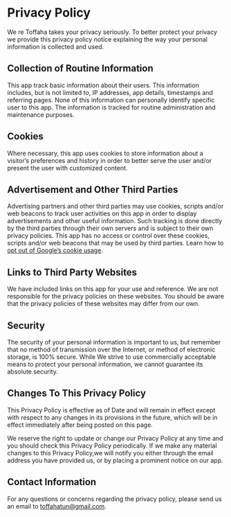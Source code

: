 # Privacy Policy

We re Toffaha takes your privacy seriously. To better protect your privacy we provide this privacy policy notice explaining the way your personal information is collected and used.


## Collection of Routine Information

This app track basic information about their users. This information includes, but is not limited to, IP addresses, app details, timestamps and referring pages. None of this information can personally identify specific user to this app. The information is tracked for routine administration and maintenance purposes.


## Cookies

Where necessary, this app uses cookies to store information about a visitor’s preferences and history in order to better serve the user and/or present the user with customized content.


## Advertisement and Other Third Parties

Advertising partners and other third parties may use cookies, scripts and/or web beacons to track user activities on this app in order to display advertisements and other useful information. Such tracking is done directly by the third parties through their own servers and is subject to their own privacy policies. This app has no access or control over these cookies, scripts and/or web beacons that may be used by third parties. Learn how to [opt out of Google’s cookie usage](http://www.google.com/privacy_ads.html).


## Links to Third Party Websites

We have included links on this app for your use and reference. We are not responsible for the privacy policies on these websites. You should be aware that the privacy policies of these websites may differ from our own.


## Security

The security of your personal information is important to us, but remember that no method of transmission over the Internet, or method of electronic storage, is 100% secure. While We strive to use commercially acceptable means to protect your personal information, we cannot guarantee its absolute security.


## Changes To This Privacy Policy

This Privacy Policy is effective as of Date and will remain in effect except with respect to any changes in its provisions in the future, which will be in effect immediately after being posted on this page.

We reserve the right to update or change our Privacy Policy at any time and you should check this Privacy Policy periodically. If we make any material changes to this Privacy Policy,we will notify you either through the email address you have provided us, or by placing a prominent notice on our app.


## Contact Information

For any questions or concerns regarding the privacy policy, please send us an email to toffahatun@gmail.com.
